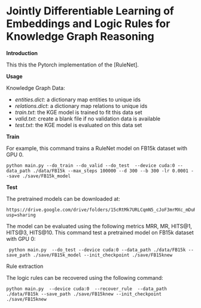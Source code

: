 # Jointly Differentiable Learning of Embeddings and Logic Rules for Knowledge Graph Reasoning

**Introduction**

This this the Pytorch implementation of the [RuleNet]. 

**Usage**

Knowledge Graph Data:
 - *entities.dict*: a dictionary map entities to unique ids
 - *relations.dict*: a dictionary map relations to unique ids
 - *train.txt*: the KGE model is trained to fit this data set
 - *valid.txt*: create a blank file if no validation data is available
 - *test.txt*: the KGE model is evaluated on this data set

 **Train**

 For example, this command trains a RuleNet model on FB15k dataset with GPU 0.
 ~~~
 python main.py --do_train --do_valid --do_test  --device cuda:0 --data_path ./data/FB15k --max_steps 100000 --d 300 --b 300 -lr 0.0001 --save ./save/FB15k_model
 ~~~

 **Test**

 The pretrained models can be downloaded at:
~~~
https://drive.google.com/drive/folders/15cRtMk7URLCqmN5_cJoF3mrMXc_mDuRb?usp=sharing
~~~

The model can be evaluated using the following metrics MRR, MR, HITS@1, HITS@3, HITS@10. This command test a pretrained model on FB15k dataset with GPU 0:

~~~
 python main.py  --do_test --device cuda:0 --data_path ./data/FB15k --save_path ./save/FB15k_model --init_checkpoint ./save/FB15knew
~~~

Rule extraction

The logic rules can be recovered using the following command:

~~~
python main.py  --device cuda:0  --recover_rule  --data_path ./data/FB15k --save_path ./save/FB15knew --init_checkpoint ./save/FB15knew
~~~